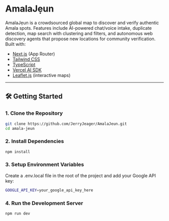 # AmalaJẹun
AmalaJẹun is a crowdsourced global map to discover and verify authentic Amala spots. Features include AI-powered chat/voice intake, duplicate detection, map search with clustering and filters, and autonomous web discovery agents that propose new locations for community verification.
Built with:
- [Next.js](https://nextjs.org/) (App Router)
- [Tailwind CSS](https://tailwindcss.com/)
- [TypeScript](https://www.typescriptlang.org/)
- [Vercel AI SDK](https://sdk.vercel.ai/)
- [Leaflet.js](https://leafletjs.com/) (interactive maps)

---

## 🛠️ Getting Started

### 1. Clone the Repository
```bash
git clone https://github.com/JerryJeager/AmalaJeun.git
cd amala-jeun
```

### 2. Install Dependencies 
```bash
npm install
```

### 3. Setup Environment Variables 
Create a .env.local file in the root of the project and add your Google API key:
```bash
GOOGLE_API_KEY=your_google_api_key_here
```

### 4. Run the Development Server
```bash
npm run dev
```
